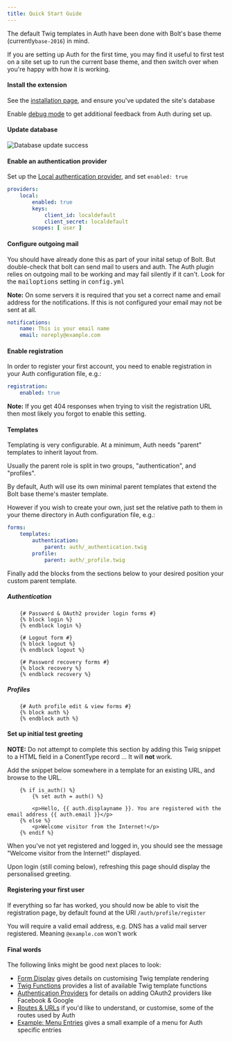 ```yaml
---
title: Quick Start Guide
---
```


The default Twig templates in Auth have been done with Bolt's base theme
(currently`base-2016`) in mind. 

If you are setting up Auth for the first time, you may find it useful to 
first test on a site set up to run the current base theme, and then switch over
when you're happy with how it is working.

#### Install the extension
 
See the [installation page](installation.md), and ensure you've updated the site's database 

Enable [debug mode](debugging.md) to get additional feedback from Auth during
set up.

#### Update database

![Database update success](img/install-post-database-2.png)


#### Enable an authentication provider

Set up the [Local authentication provider](authentication-providers.md), and set `enabled: true`

```yaml
providers:
    local:
        enabled: true
        keys:
            client_id: localdefault
            client_secret: localdefault
        scopes: [ user ]
```


#### Configure outgoing mail

You should have already done this as part of your inital setup of Bolt.  But
double-check that bolt can send mail to users and auth.  The Auth plugin
relies on outgoing mail to be working and may fail silently if it can't.  Look
for the <tt>mailoptions</tt> setting in <tt>config.yml</tt>

**Note:** On some servers it is required that you set a correct name and email 
address for the notifications. If this is not configured your email may not be
sent at all.

```yaml
notifications:
    name: This is your email name
    email: noreply@example.com
```

#### Enable registration

In order to register your first account, you need to enable registration in 
your Auth configuration file, e.g.:

```yaml
registration:
    enabled: true
```

**Note:** If you get 404 responses when trying to visit the registration URL
then most likely you forgot to enable this setting.


#### Templates

Templating is very configurable. At a minimum, Auth needs "parent"
templates to inherit layout from.  

Usually the parent role is split in two groups, "authentication", and "profiles".

By default, Auth will use its own minimal parent templates that extend the
Bolt base theme's master template.

However if you wish to create your own, just set the relative path to them in
your theme directory in Auth configuration file, e.g.:

```yaml
forms:
    templates:
        authentication:
            parent: auth/_authentication.twig
        profile:
            parent: auth/_profile.twig
```

Finally add the blocks from the sections below to your desired position your
custom parent template.


##### Authentication

```twig
    {# Password & OAuth2 provider login forms #}
    {% block login %}
    {% endblock login %}

    {# Logout form #}
    {% block logout %}
    {% endblock logout %}

    {# Password recovery forms #}
    {% block recovery %}
    {% endblock recovery %}
```


##### Profiles

```twig
    {# Auth profile edit & view forms #}
    {% block auth %}
    {% endblock auth %}
```


#### Set up initial test greeting

**NOTE:** Do not attempt to complete this section by adding this Twig snippet
to a HTML field in a ConentType record … It will **not** work.

Add the snippet below somewhere in a template for an existing URL, and browse to the URL. 

```twig
    {% if is_auth() %}
        {% set auth = auth() %}

        <p>Hello, {{ auth.displayname }}. You are registered with the email address {{ auth.email }}</p>
    {% else %}
        <p>Welcome visitor from the Internet!</p>
    {% endif %}
```

When you've not yet registered and logged in, you should see the message 
"Welcome visitor from the Internet!" displayed. 

Upon login (still coming below), refreshing this page should display the
personalised greeting.


#### Registering your first user

If everything so far has worked, you should now be able to visit the
registration page, by default found at the URI `/auth/profile/register`

You will require a valid email address, e.g. DNS has a valid mail server 
registered. Meaning `@example.com` won't work


#### Final words

The following links might be good next places to look: 

* [Form Display](form-display.md) gives details on customising Twig template rendering 
* [Twig Functions](twig-functions.md) provides a list of available Twig template functions
* [Authentication Providers](authentication-providers.md) for details on adding OAuth2 providers like Facebook & Google
* [Routes & URLs](routes-urls.md) if you'd like to understand, or customise, some of the routes used by Auth
* [Example: Menu Entries](Examples/menu.md) gives a small example of a menu for Auth specific entries 

